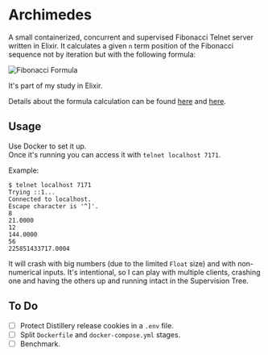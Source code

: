 # Archimedes

A small containerized, concurrent and supervised Fibonacci Telnet server written in Elixir. It calculates a given `n` term position of the Fibonacci sequence not by iteration but with the following formula:

![Fibonacci Formula](https://s30.postimg.cc/ndks6gohd/fib_formula.jpg)

It's part of my study in Elixir.

Details about the formula calculation can be found [here](https://fschuindt.github.io/blog/2017/09/21/concurrent-calculation-of-fibonacci-in-elixir.html) and [here](https://en.wikipedia.org/wiki/Fibonacci_number).

## Usage

Use Docker to set it up.  
Once it's running you can access it with `telnet localhost 7171`.

Example:

```
$ telnet localhost 7171
Trying ::1...
Connected to localhost.
Escape character is '^]'.
8
21.0000
12
144.0000
56
225851433717.0004
```

It will crash with big numbers (due to the limited `Float` size) and with non-numerical inputs. It's intentional, so I can play with multiple clients, crashing one and having the others up and running intact in the Supervision Tree.

## To Do

- [ ] Protect Distillery release cookies in a `.env` file.
- [ ] Split `Dockerfile` and `docker-compose.yml` stages.
- [ ] Benchmark.

